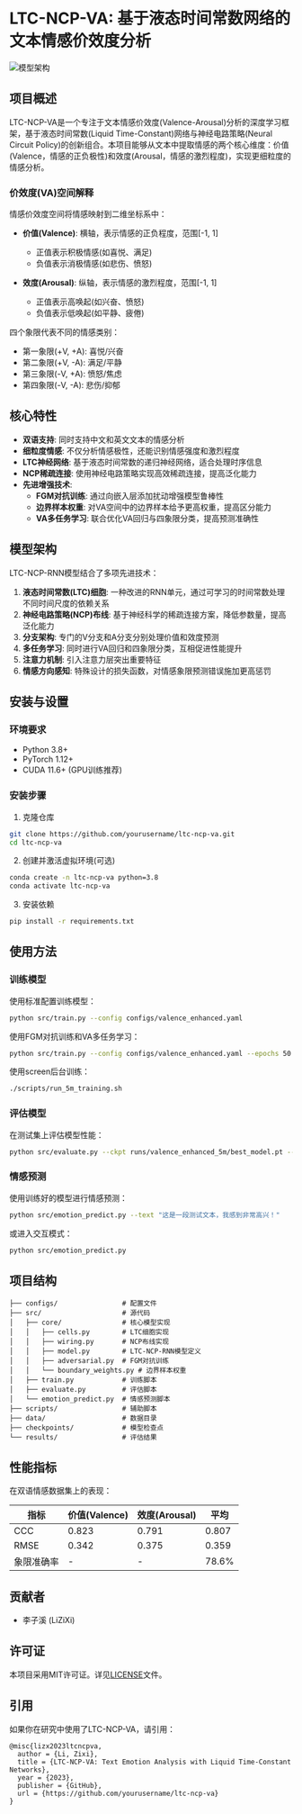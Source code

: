 # LTC-NCP-VA: 基于液态时间常数网络的文本情感价效度分析

![模型架构](assets/model_architecture.png)

## 项目概述

LTC-NCP-VA是一个专注于文本情感价效度(Valence-Arousal)分析的深度学习框架，基于液态时间常数(Liquid Time-Constant)网络与神经电路策略(Neural Circuit Policy)的创新组合。本项目能够从文本中提取情感的两个核心维度：价值(Valence，情感的正负极性)和效度(Arousal，情感的激烈程度)，实现更细粒度的情感分析。

### 价效度(VA)空间解释

情感价效度空间将情感映射到二维坐标系中：

- **价值(Valence)**: 横轴，表示情感的正负程度，范围[-1, 1]
  - 正值表示积极情感(如喜悦、满足)
  - 负值表示消极情感(如悲伤、愤怒)

- **效度(Arousal)**: 纵轴，表示情感的激烈程度，范围[-1, 1]
  - 正值表示高唤起(如兴奋、愤怒)
  - 负值表示低唤起(如平静、疲倦)

四个象限代表不同的情感类别：
- 第一象限(+V, +A): 喜悦/兴奋
- 第二象限(+V, -A): 满足/平静
- 第三象限(-V, +A): 愤怒/焦虑
- 第四象限(-V, -A): 悲伤/抑郁

## 核心特性

- **双语支持**: 同时支持中文和英文文本的情感分析
- **细粒度情感**: 不仅分析情感极性，还能识别情感强度和激烈程度
- **LTC神经网络**: 基于液态时间常数的递归神经网络，适合处理时序信息
- **NCP稀疏连接**: 使用神经电路策略实现高效稀疏连接，提高泛化能力
- **先进增强技术**: 
  - **FGM对抗训练**: 通过向嵌入层添加扰动增强模型鲁棒性
  - **边界样本权重**: 对VA空间中的边界样本给予更高权重，提高区分能力
  - **VA多任务学习**: 联合优化VA回归与四象限分类，提高预测准确性

## 模型架构

LTC-NCP-RNN模型结合了多项先进技术：

1. **液态时间常数(LTC)细胞**: 一种改进的RNN单元，通过可学习的时间常数处理不同时间尺度的依赖关系
2. **神经电路策略(NCP)布线**: 基于神经科学的稀疏连接方案，降低参数量，提高泛化能力
3. **分支架构**: 专门的V分支和A分支分别处理价值和效度预测
4. **多任务学习**: 同时进行VA回归和四象限分类，互相促进性能提升
5. **注意力机制**: 引入注意力层突出重要特征
6. **情感方向感知**: 特殊设计的损失函数，对情感象限预测错误施加更高惩罚

## 安装与设置

### 环境要求

- Python 3.8+
- PyTorch 1.12+
- CUDA 11.6+ (GPU训练推荐)

### 安装步骤

1. 克隆仓库
```bash
git clone https://github.com/yourusername/ltc-ncp-va.git
cd ltc-ncp-va
```

2. 创建并激活虚拟环境(可选)
```bash
conda create -n ltc-ncp-va python=3.8
conda activate ltc-ncp-va
```

3. 安装依赖
```bash
pip install -r requirements.txt
```

## 使用方法

### 训练模型

使用标准配置训练模型：
```bash
python src/train.py --config configs/valence_enhanced.yaml
```

使用FGM对抗训练和VA多任务学习：
```bash
python src/train.py --config configs/valence_enhanced.yaml --epochs 50
```

使用screen后台训练：
```bash
./scripts/run_5m_training.sh
```

### 评估模型

在测试集上评估模型性能：
```bash
python src/evaluate.py --ckpt runs/valence_enhanced_5m/best_model.pt --output results/evaluation
```

### 情感预测

使用训练好的模型进行情感预测：
```bash
python src/emotion_predict.py --text "这是一段测试文本，我感到非常高兴！"
```

或进入交互模式：
```bash
python src/emotion_predict.py
```

## 项目结构

```
├── configs/                # 配置文件
├── src/                    # 源代码
│   ├── core/               # 核心模型实现
│   │   ├── cells.py        # LTC细胞实现
│   │   ├── wiring.py       # NCP布线实现
│   │   ├── model.py        # LTC-NCP-RNN模型定义
│   │   ├── adversarial.py  # FGM对抗训练
│   │   └── boundary_weights.py # 边界样本权重
│   ├── train.py            # 训练脚本
│   ├── evaluate.py         # 评估脚本
│   └── emotion_predict.py  # 情感预测脚本
├── scripts/                # 辅助脚本
├── data/                   # 数据目录
├── checkpoints/            # 模型检查点
└── results/                # 评估结果
```

## 性能指标

在双语情感数据集上的表现：

| 指标 | 价值(Valence) | 效度(Arousal) | 平均 |
|------|--------------|--------------|------|
| CCC  | 0.823        | 0.791        | 0.807|
| RMSE | 0.342        | 0.375        | 0.359|
| 象限准确率 | - | - | 78.6% |

## 贡献者

- 李子溪 (LiZiXi)

## 许可证

本项目采用MIT许可证。详见[LICENSE](LICENSE)文件。

## 引用

如果你在研究中使用了LTC-NCP-VA，请引用：

```
@misc{lizx2023ltcncpva,
  author = {Li, Zixi},
  title = {LTC-NCP-VA: Text Emotion Analysis with Liquid Time-Constant Networks},
  year = {2023},
  publisher = {GitHub},
  url = {https://github.com/yourusername/ltc-ncp-va}
}
```
